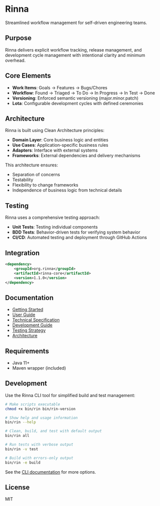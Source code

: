 # Rinna

Streamlined workflow management for self-driven engineering teams.

## Purpose

Rinna delivers explicit workflow tracking, release management, and development cycle management with intentional clarity and minimum overhead.

## Core Elements

- **Work Items**: Goals → Features → Bugs/Chores
- **Workflow**: Found → Triaged → To Do → In Progress → In Test → Done
- **Versioning**: Enforced semantic versioning (major.minor.patch)
- **Lota**: Configurable development cycles with defined ceremonies

## Architecture

Rinna is built using Clean Architecture principles:

- **Domain Layer**: Core business logic and entities
- **Use Cases**: Application-specific business rules
- **Adapters**: Interface with external systems
- **Frameworks**: External dependencies and delivery mechanisms

This architecture ensures:
- Separation of concerns
- Testability
- Flexibility to change frameworks
- Independence of business logic from technical details

## Testing

Rinna uses a comprehensive testing approach:

- **Unit Tests**: Testing individual components
- **BDD Tests**: Behavior-driven tests for verifying system behavior
- **CI/CD**: Automated testing and deployment through GitHub Actions

## Integration

```xml
<dependency>
    <groupId>org.rinna</groupId>
    <artifactId>rinna-core</artifactId>
    <version>1.1.0</version>
</dependency>
```

## Documentation

- [Getting Started](docs/getting-started/README.md)
- [User Guide](docs/user-guide/README.md)
- [Technical Specification](docs/technical-specification.md)
- [Development Guide](docs/development/README.md)
- [Testing Strategy](docs/development/testing.md)
- [Architecture](docs/development/architecture.md)

## Requirements

- Java 11+
- Maven wrapper (included)

## Development

Use the Rinna CLI tool for simplified build and test management:

```bash
# Make scripts executable
chmod +x bin/rin bin/rin-version

# Show help and usage information
bin/rin --help

# Clean, build, and test with default output
bin/rin all

# Run tests with verbose output
bin/rin -v test

# Build with errors-only output
bin/rin -e build
```

See the [CLI documentation](docs/user-guide/rin-cli.md) for more options.

## License

MIT